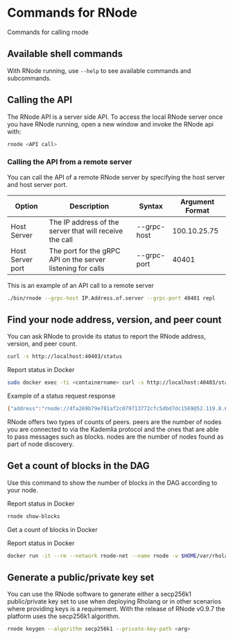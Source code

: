 # Commands for RNode
Commands for calling rnode

## Available shell commands
With RNode running, use `--help` to see available commands and subcommands.

## Calling the API
The RNode API is a server side API. To access the local RNode server once you have RNode running, open a new window and invoke the RNode api with:

```bash
rnode <API call>
```

### Calling the API from a remote server
You can call the API of a remote RNode server by specifying the host server and host server port.

<table class="wrapped confluenceTable tablesorter tablesorter-default" resolved="" role="grid">
    <colgroup>
        <col>
            <col>
                <col>
                    <col>
    </colgroup>
    <thead>
        <tr role="row" class="tablesorter-headerRow">
            <th class="confluenceTh tablesorter-header sortableHeader tablesorter-headerUnSorted" data-column="0" tabindex="0" scope="col" role="columnheader" aria-disabled="false" unselectable="on" aria-sort="none" aria-label="Option: No sort applied, activate to apply an ascending sort" style="user-select: none;">
                <div class="tablesorter-header-inner">Option</div>
            </th>
            <th class="confluenceTh tablesorter-header sortableHeader tablesorter-headerUnSorted" data-column="1" tabindex="0" scope="col" role="columnheader" aria-disabled="false" unselectable="on" aria-sort="none" aria-label="Description: No sort applied, activate to apply an ascending sort" style="user-select: none;">
                <div class="tablesorter-header-inner">Description</div>
            </th>
            <th class="confluenceTh tablesorter-header sortableHeader tablesorter-headerUnSorted" data-column="2" tabindex="0" scope="col" role="columnheader" aria-disabled="false" unselectable="on" aria-sort="none" aria-label="Syntax: No sort applied, activate to apply an ascending sort" style="user-select: none;">
                <div class="tablesorter-header-inner">Syntax</div>
            </th>
            <th class="confluenceTh tablesorter-header sortableHeader tablesorter-headerUnSorted" data-column="3" tabindex="0" scope="col" role="columnheader" aria-disabled="false" unselectable="on" aria-sort="none" aria-label="Argument Format: No sort applied, activate to apply an ascending sort" style="user-select: none;">
                <div class="tablesorter-header-inner">Argument Format</div>
            </th>
        </tr>
    </thead>
    <tbody aria-live="polite" aria-relevant="all">
        <tr role="row">
            <td class="confluenceTd">Host Server</td>
            <td class="confluenceTd">The IP address of the server that will receive the call</td>
            <td class="confluenceTd">--grpc-host</td>
            <td class="confluenceTd">100.10.25.75</td>
        </tr>
        <tr role="row">
            <td class="confluenceTd">Host Server port</td>
            <td class="confluenceTd">The port for the gRPC API on the server listening for calls</td>
            <td class="confluenceTd">--grpc-port</td>
            <td class="confluenceTd">40401</td>
        </tr>
    </tbody>
</table>

This is an example of an API call to a remote server
```bash
./bin/rnode --grpc-host IP.Address.of.server --grpc-port 40401 repl
```

## Find your node address, version, and peer count
You can ask RNode to provide its status to report the RNode address, version, and peer count.

```bash
curl -s http://localhost:40403/status
```
Report status in Docker
```bash
sudo docker exec -ti <containername> curl -s http://localhost:40403/status
```
Example of a status request response
```bash
{"address":"rnode://4fa269b79e781af2c079713772cfc5dbd7dc1569@52.119.8.64?protocol=40400&discovery=40404","version":"RChain Node 0.9.4.git8a4c9939 (8a4c99394c3a22831c2eadef7cdde7dec35238d7)","peers":7,"nodes":44}
```
RNode offers two types of counts of peers. peers are the number of nodes you are connected to via the Kademlia protocol and the ones that are able to pass messages such as blocks. nodes are the number of nodes found as part of node discovery.

## Get a count of blocks in the DAG
Use this command to show the number of blocks in the DAG according to your node. 


Report status in Docker
```bash
rnode show-blocks
```
Get a count of blocks in Docker

Report status in Docker
```bash
docker run -it --rm --network rnode-net --name rnode -v $HOME/var/rholang:/var/ rchain/rnode:latest --grpc-host rnode2 show-blocks
```

## Generate a public/private key set
You can use the RNode software to generate either a secp256k1 public/private key set to use when deploying Rholang or in other scenarios where providing keys is a requirement. With the release of RNode v0.9.7 the platform uses the secp256k1 algorithm. 

```bash
rnode keygen --algorithm secp256k1 --private-key-path <arg>
```

